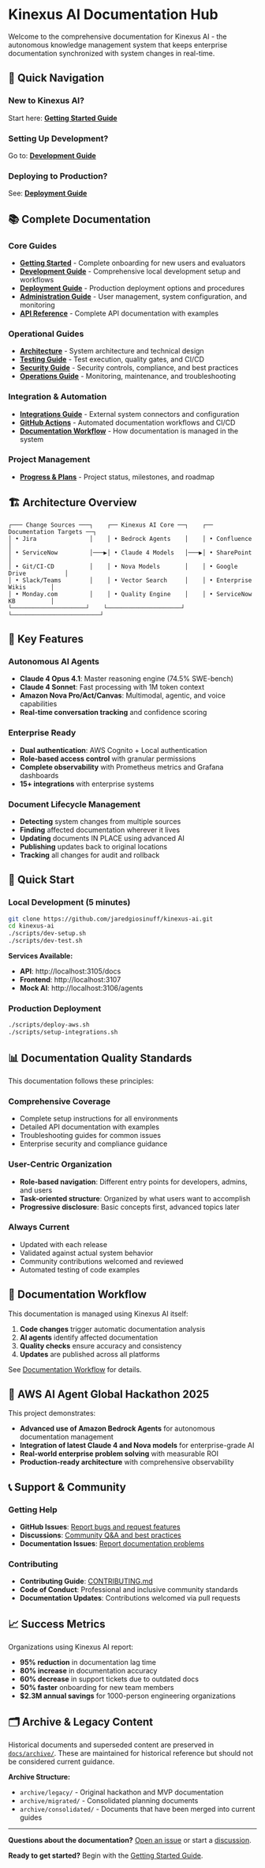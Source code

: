 # Kinexus AI Documentation Hub

Welcome to the comprehensive documentation for Kinexus AI - the autonomous knowledge management system that keeps enterprise documentation synchronized with system changes in real-time.

## 🚀 Quick Navigation

### **New to Kinexus AI?**
Start here: **[Getting Started Guide](getting-started.md)**

### **Setting Up Development?**
Go to: **[Development Guide](development.md)**

### **Deploying to Production?**
See: **[Deployment Guide](deployment.md)**

## 📚 Complete Documentation

### Core Guides
- **[Getting Started](getting-started.md)** - Complete onboarding for new users and evaluators
- **[Development Guide](development.md)** - Comprehensive local development setup and workflows
- **[Deployment Guide](deployment.md)** - Production deployment options and procedures
- **[Administration Guide](administration.md)** - User management, system configuration, and monitoring
- **[API Reference](api-reference.md)** - Complete API documentation with examples

### Operational Guides
- **[Architecture](architecture.md)** - System architecture and technical design
- **[Testing Guide](testing.md)** - Test execution, quality gates, and CI/CD
- **[Security Guide](security.md)** - Security controls, compliance, and best practices
- **[Operations Guide](operations.md)** - Monitoring, maintenance, and troubleshooting

### Integration & Automation
- **[Integrations Guide](integrations.md)** - External system connectors and configuration
- **[GitHub Actions](github-actions.md)** - Automated documentation workflows and CI/CD
- **[Documentation Workflow](documentation-workflow.md)** - How documentation is managed in the system

### Project Management
- **[Progress & Plans](progress.md)** - Project status, milestones, and roadmap

## 🏗️ Architecture Overview

```
┌─── Change Sources ───┐    ┌── Kinexus AI Core ──┐    ┌── Documentation Targets ──┐
│ • Jira               │    │ • Bedrock Agents    │    │ • Confluence             │
│ • ServiceNow         │───▶│ • Claude 4 Models   │───▶│ • SharePoint             │
│ • Git/CI-CD          │    │ • Nova Models       │    │ • Google Drive           │
│ • Slack/Teams        │    │ • Vector Search     │    │ • Enterprise Wikis       │
│ • Monday.com         │    │ • Quality Engine    │    │ • ServiceNow KB          │
└─────────────────────┘    └─────────────────────┘    └─────────────────────────┘
```

## 🎯 Key Features

### **Autonomous AI Agents**
- **Claude 4 Opus 4.1**: Master reasoning engine (74.5% SWE-bench)
- **Claude 4 Sonnet**: Fast processing with 1M token context
- **Amazon Nova Pro/Act/Canvas**: Multimodal, agentic, and voice capabilities
- **Real-time conversation tracking** and confidence scoring

### **Enterprise Ready**
- **Dual authentication**: AWS Cognito + Local authentication
- **Role-based access control** with granular permissions
- **Complete observability** with Prometheus metrics and Grafana dashboards
- **15+ integrations** with enterprise systems

### **Document Lifecycle Management**
- **Detecting** system changes from multiple sources
- **Finding** affected documentation wherever it lives
- **Updating** documents IN PLACE using advanced AI
- **Publishing** updates back to original locations
- **Tracking** all changes for audit and rollback

## 🚀 Quick Start

### Local Development (5 minutes)
```bash
git clone https://github.com/jaredgiosinuff/kinexus-ai.git
cd kinexus-ai
./scripts/dev-setup.sh
./scripts/dev-test.sh
```

**Services Available:**
- **API**: http://localhost:3105/docs
- **Frontend**: http://localhost:3107
- **Mock AI**: http://localhost:3106/agents

### Production Deployment
```bash
./scripts/deploy-aws.sh
./scripts/setup-integrations.sh
```

## 📊 Documentation Quality Standards

This documentation follows these principles:

### **Comprehensive Coverage**
- Complete setup instructions for all environments
- Detailed API documentation with examples
- Troubleshooting guides for common issues
- Enterprise security and compliance guidance

### **User-Centric Organization**
- **Role-based navigation**: Different entry points for developers, admins, and users
- **Task-oriented structure**: Organized by what users want to accomplish
- **Progressive disclosure**: Basic concepts first, advanced topics later

### **Always Current**
- Updated with each release
- Validated against actual system behavior
- Community contributions welcomed and reviewed
- Automated testing of code examples

## 🔄 Documentation Workflow

This documentation is managed using Kinexus AI itself:

1. **Code changes** trigger automatic documentation analysis
2. **AI agents** identify affected documentation
3. **Quality checks** ensure accuracy and consistency
4. **Updates** are published across all platforms

See [Documentation Workflow](documentation-workflow.md) for details.

## 🎯 AWS AI Agent Global Hackathon 2025

This project demonstrates:
- **Advanced use of Amazon Bedrock Agents** for autonomous documentation management
- **Integration of latest Claude 4 and Nova models** for enterprise-grade AI
- **Real-world enterprise problem solving** with measurable ROI
- **Production-ready architecture** with comprehensive observability

## 📞 Support & Community

### **Getting Help**
- **GitHub Issues**: [Report bugs and request features](https://github.com/jaredgiosinuff/kinexus-ai/issues)
- **Discussions**: [Community Q&A and best practices](https://github.com/jaredgiosinuff/kinexus-ai/discussions)
- **Documentation Issues**: [Report documentation problems](https://github.com/jaredgiosinuff/kinexus-ai/issues/new?template=documentation.md)

### **Contributing**
- **Contributing Guide**: [CONTRIBUTING.md](../CONTRIBUTING.md)
- **Code of Conduct**: Professional and inclusive community standards
- **Documentation Updates**: Contributions welcomed via pull requests

## 📈 Success Metrics

Organizations using Kinexus AI report:

- **95% reduction** in documentation lag time
- **80% increase** in documentation accuracy
- **60% decrease** in support tickets due to outdated docs
- **50% faster** onboarding for new team members
- **$2.3M annual savings** for 1000-person engineering organizations

## 🗂️ Archive & Legacy Content

Historical documents and superseded content are preserved in [`docs/archive/`](archive/). These are maintained for historical reference but should not be considered current guidance.

**Archive Structure:**
- `archive/legacy/` - Original hackathon and MVP documentation
- `archive/migrated/` - Consolidated planning documents
- `archive/consolidated/` - Documents that have been merged into current guides

---

**Questions about the documentation?** [Open an issue](https://github.com/jaredgiosinuff/kinexus-ai/issues) or start a [discussion](https://github.com/jaredgiosinuff/kinexus-ai/discussions).

**Ready to get started?** Begin with the [Getting Started Guide](getting-started.md).